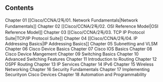## Contents

Chapter 01 [[Cisco/CCNA/2독/01. Network Fundamentals|Network Fundamentals]]
Chapter 02 [[Cisco/CCNA/2독/02. OSI Reference Model|OSI Reference Model]]
Chapter 03 [[Cisco/CCNA/2독/03. TCP IP Protocol Suite|TCP/IP Protocol Suite]]
Chapter 04 [[Cisco/CCNA/2독/04. IP Addressing Basics|IP Addressing Basics]]
Chapter 05 Subnetting and VLSM
Chapter 06 Cisco Device Basics
Chapter 07 Cisco IOS Basics
Chapter 08 Cisco Device Mangement
Chapter 09 Switching Basics
Chapter 10 Advanced Switching Features
Chapter 11 Introduction to Routing
Chapter 12 OSPF Routing
Chapter 13 IP Services
Chapter 14 IPv6
Chapter 15 Wireless Networking
Chapter 16 Security Fundamentals
Chapter 17 Implementing Securityon Cisco Devices
Chapter 18 Automation and Programmability